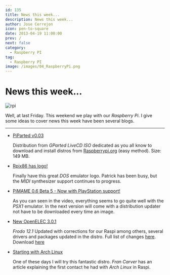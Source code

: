 ```yaml
---
id: 135
title: News this week...
description: News this week...
author: Jose Cerrejon
icon: pen-to-square
date: 2013-04-19 11:00:00
prev: /
next: false
category:
  - Raspberry PI
tag:
  - Raspberry PI
image: /images/04_RaspberryPi.png
---
```


# News this week...

![rpi](/images/04_RaspberryPi.png)

Well, at last Friday. This weekend we play with our *Raspberry Pi*. I give some ideas to cover news this week have been several blogs.

- - -
* [PiParted v0.03](//sirlagz.net/2013/04/19/piparted-v0-03)

  Distribution from *GParted LiveCD ISO* dedicated as you all know to download and install distros from [Raspberrypi.org](//raspberrypi.org/downloads) (easy method). Size: 149 MB.

* [Rpix86 has logo!](//Rpix86.patrickaalto.com/rblog.html)

   Finally have this great *DOS* emulator logo. Patrick has been busy, but the *MIDI* synthesizer support continues to progress.
 
* [PiMAME 0.6 Beta 5 - Now with PlayStation support!](//Blog.sheasilverman.com/2013/04/pimame-0-6-beta-5-now-with-playstation-support/)

   As you can seen in the video, everything seems to go quite well with the *PSX1* emulator. In the next version will come with a distribution updater not have to be downloaded every time an image.

* [New OpenELEC 3.0.1](//openelec.tv/news/22-releases/88-openelec-3-0-1-released)

   *Frodo 12.1* Updated with corrections for our Raspi among others, several drivers and packages updated in the distro. Full list of changes [here](//github.com/OpenELEC/OpenELEC.tv/compare/3.0.0...3.0.1). Download [here](//resources.pichimney.com/OpenELEC/official_images/OpenELEC-RPi.arm-3.0.1.img.zip)

* [Starting with Arch Linux](//raspberryalphaomega.org.uk/?P=819)

   One of these days I will try this fantastic distro. *Fran Carver* has an article explaining the first contact he had with *Arch Linux* in Raspi.